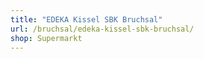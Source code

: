 ```yaml
---
title: "EDEKA Kissel SBK Bruchsal"
url: /bruchsal/edeka-kissel-sbk-bruchsal/
shop: Supermarkt
---
```

